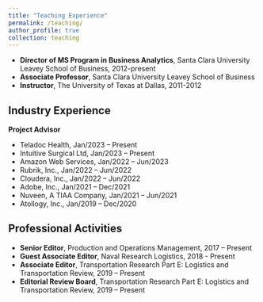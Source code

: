 ```yaml
---
title: "Teaching Experience"
permalink: /teaching/
author_profile: true
collection: teaching
---
```

<div>   
    <ul>
        <li>
          <strong>Director of MS Program in Business Analytics</strong>, Santa Clara University Leavey School of Business, 2012-present
        </li>
        <li>
          <strong>Associate Professor</strong>, Santa Clara University Leavey School of Business
        </li>
        <li>
          <strong>Instructor</strong>, The University of Texas at Dallas, 2011-2012
        </li>
    </ul>
</div>

</div>
    <h2>Industry Experience</h2>
    <strong>Project Advisor</strong>
    <ul>
        <li>Teladoc Health, Jan/2023 – Present</li>
        <li>Intuitive Surgical Ltd, Jan/2023 – Present</li>
        <li>Amazon Web Services, Jan/2022 – Jun/2023</li>
        <li>Rubrik, Inc., Jan/2022 – Jun/2022</li>
        <li>Cloudera, Inc., Jan/2022 – Jun/2022</li>
        <li>Adobe, Inc., Jan/2021 – Dec/2021</li>
        <li>Nuveen, A TIAA Company, Jan/2021 – Jun/2021</li>
        <li>Atollogy, Inc., Jan/2019 – Dec/2020</li>
    </ul>
</div>
</div>
    <h2>Professional Activities</h2>
<ul>
    <li>
        <strong>Senior Editor</strong>, Production and Operations Management, 2017 – Present
    </li>
    <li>
        <strong>Guest Associate Editor</strong>, Naval Research Logistics, 2018 - Present
    </li>
    <li>
        <strong>Associate Editor</strong>, Transportation Research Part E: Logistics and Transportation Review, 2019 – Present
    </li>
    <li>
        <strong>Editorial Review Board</strong>, Transportation Research Part E: Logistics and Transportation Review, 2019 – Present
    </li>
</ul>
</div>
